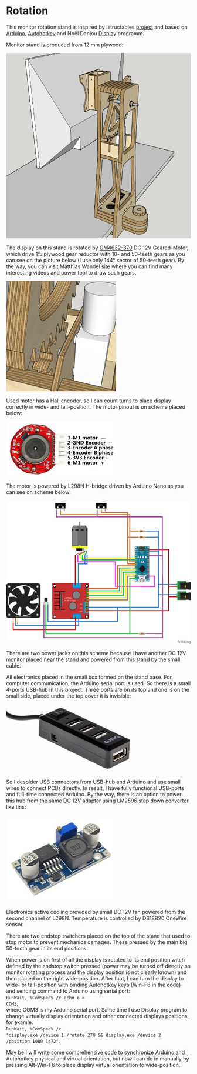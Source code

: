 # Rotation
This monitor rotation stand is inspired by Istructables <a href="https://www.instructables.com/id/Motorized-Sit-or-Stand-Landscape-or-Portrait-Monit/">project</a> and based on <a href="https://www.arduino.cc/">Arduino</a>, <a href="https://www.autohotkey.com/">Autohotkey</a> and Noël Danjou <a href="http://noeld.com/programs.asp?cat=misc#Display">Display</a> programm.

Monitor stand is produced from 12 mm plywood:

<img width="600" src="/Pictures/Stand.png">

The display on this stand is rotated by <a href="https://www.aliexpress.com/item/DC-12V-30RPM-High-torque-Turbo-Encoder-Motor-Worm-Geared-Motor-Reducer-Motor-GM4632-370/32891279814.html">GM4632-370</a> DC 12V Geared-Motor, which drive 1:5 plywood gear reductor with 10- and 50-teeth gears as you can see on the picture below (I use only 144&deg; sector of 50-teeth gear). By the way, you can visit Matthias Wandel <a href="http://www.woodgears.ca/">site</a> where you can find many interesting videos and power tool to draw such gears.

<img src="/Pictures/Gears.png">

Used motor has a Hall encoder, so I can count turns to place display correctly in wide- and tall-position. The motor pinout is on scheme placed below:

<img width="300" height="150" src="/Pictures/pinout.png">

The motor is powered by L298N H-bridge driven by Arduino Nano as you can see on scheme below:

<img width="600" src="/Pictures/scheme_bb.png">

There are two power jacks on this scheme because I have another DC 12V monitor placed near the stand and powered from this stand by the small cable.

All electronics placed in the small box formed on the stand base. For computer communication, the Arduino serial port is used. So there is a small 4-ports USB-hub in this project. Three ports are on its top and one is on the small side, placed under the top cover it is invisible:

<img src="/Pictures/USBHub.png">

So I desolder USB connectors from USB-hub and Arduino and use small wires to connect PCBs directly. In result, I have fully functional  USB-ports and full-time connected Arduino. By the way, there is an option to power this hub from the same DC 12V adapter using LM2596 step down <a href="https://www.aliexpress.com/item/Free-Shipping-1pcs-LM2596-LM2596S-DC-DC-4-5-40V-adjustable-step-down-power-Supply-module/32715399306.html?spm=a2g0v.10010108.1000001.11.3cca10e6PkMxCg">converter</a> like this:

<img width="300" src="/Pictures/DC-DC.png">

Electronics active cooling provided by small DC 12V fan powered from the second channel of L298N. Temperature is controlled by DS18B20 OneWire sensor.

There ate two endstop switchers placed on the top of the stand that used to stop motor to prevent mechanics damages. These pressed by the main big 50-tooth gear in its end positions.

When power is on first of all the display is rotated to its end position witch defined by the endstop switch pressed (power may be turned off directly on monitor rotating process and the display position is not clearly known) and then placed on the right wide-position. After that, I can turn the display to wide- or tall-position with binding Autohotkey keys (Win-F6 in the code) and sending command to Arduino using serial port:<br><code>RunWait, %ComSpec% /c echo o > COM3</code>,<br>where COM3 is my Arduino serial port. Same time I use Display program to change virtually display orientation and other connected displays positions, for examle:<br><code>RunWait, %ComSpec% /c "display.exe /device 1 /rotate 270 && display.exe /device 2 /position 1080 1472"</code>.

May be I will write some comprehensive code to synchronize Arduino and Autohotkey physical and virtual orientation, but now I can do in manually by pressing Alt-Win-F6 to place display virtual orientation to wide-position.
